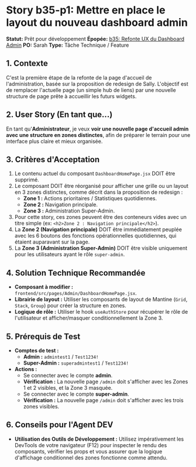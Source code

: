 # Story b35-p1: Mettre en place le layout du nouveau dashboard admin

**Statut:** Prêt pour développement
**Épopée:** [b35: Refonte UX du Dashboard Admin](./epic-b35-refonte-ux-admin.md)
**PO:** Sarah
**Type:** Tâche Technique / Feature

## 1. Contexte

C'est la première étape de la refonte de la page d'accueil de l'administration, basée sur la proposition de redesign de Sally. L'objectif est de remplacer l'actuelle page (un simple hub de liens) par une nouvelle structure de page prête à accueillir les futurs widgets.

## 2. User Story (En tant que...)

En tant qu'**Administrateur**, je veux **voir une nouvelle page d'accueil admin avec une structure en zones distinctes**, afin de préparer le terrain pour une interface plus claire et mieux organisée.

## 3. Critères d'Acceptation

1.  Le contenu actuel du composant `DashboardHomePage.jsx` DOIT être supprimé.
2.  Le composant DOIT être réorganisé pour afficher une grille ou un layout en 3 zones distinctes, comme décrit dans la proposition de redesign :
    *   **Zone 1 :** Actions prioritaires / Statistiques quotidiennes.
    *   **Zone 2 :** Navigation principale.
    *   **Zone 3 :** Administration Super-Admin.
3.  Pour cette story, ces zones peuvent être des conteneurs vides avec un titre simple (ex: `<h2>Zone 2 : Navigation principale</h2>`).
4.  La **Zone 2 (Navigation principale)** DOIT être immédiatement peuplée avec les 6 boutons des fonctions opérationnelles quotidiennes, qui étaient auparavant sur la page.
5.  La **Zone 3 (Administration Super-Admin)** DOIT être visible uniquement pour les utilisateurs ayant le rôle `super-admin`.

## 4. Solution Technique Recommandée

-   **Composant à modifier :** `frontend/src/pages/Admin/DashboardHomePage.jsx`.
-   **Librairie de layout :** Utiliser les composants de layout de Mantine (`Grid`, `Stack`, `Group`) pour créer la structure en zones.
-   **Logique de rôle :** Utiliser le hook `useAuthStore` pour récupérer le rôle de l'utilisateur et afficher/masquer conditionnellement la Zone 3.

## 5. Prérequis de Test

- **Comptes de test :**
  - **Admin :** `admintest1` / `Test1234!`
  - **Super-Admin :** `superadmintest1` / `Test1234!`
- **Actions :**
  - Se connecter avec le compte **admin**.
  - **Vérification :** La nouvelle page `/admin` doit s'afficher avec les Zones 1 et 2 visibles, et la Zone 3 masquée.
  - Se connecter avec le compte **super-admin**.
  - **Vérification :** La nouvelle page `/admin` doit s'afficher avec les trois zones visibles.

## 6. Conseils pour l'Agent DEV

- **Utilisation des Outils de Développement :** Utilisez impérativement les DevTools de votre navigateur (F12) pour inspecter le rendu des composants, vérifier les props et vous assurer que la logique d'affichage conditionnel des zones fonctionne comme attendu.
